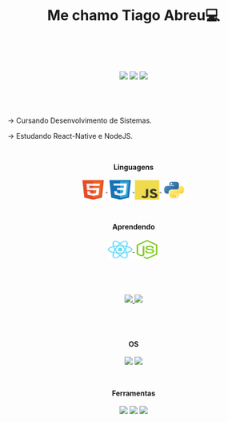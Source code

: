 <h1 align='center'>
Me chamo Tiago Abreu💻<br/><br/>
</h1>
<br/>
<p align='center'>
  <a href="https://www.linkedin.com/in/tiago-narcelha-abreu-0501411a2/"><img src="https://img.shields.io/badge/LinkedIn-0077B5?style=for-the-badge&logo=linkedin&logoColor=white"></a>
  <a href="https://www.instagram.com/abreutiago16/"><img src="https://img.shields.io/badge/Instagram-E4405F?style=for-the-badge&logo=instagram&logoColor=white"/></a>
  <a href="https://codepen.io/tiagoaabreu"><img src="https://img.shields.io/badge/Codepen-000000?style=for-the-badge&logo=codepen&logoColor=white"></a>
</p>

#

<br/>
<p>→ Cursando Desenvolvimento de Sistemas.</p>
<p>→ Estudando React-Native e NodeJS.</p>
<br/>
<p align='center'>
  <b>Linguagens</b><br/><br/>
  <a href="https://github.com/tiagoaabreu"><img align="center" alt="HTML" height="40" width="50" src="https://raw.githubusercontent.com/devicons/devicon/master/icons/html5/html5-original.svg"/>
    <img align="center" alt="CSS" height="40" width="50" src="https://raw.githubusercontent.com/devicons/devicon/master/icons/css3/css3-original.svg"/>
    <img align="center" alt="JavaScript" height="40" width="50" src="https://raw.githubusercontent.com/devicons/devicon/master/icons/javascript/javascript-original.svg"/>
    <img align="center" alt="Python" height="40" width="50" src="https://raw.githubusercontent.com/devicons/devicon/master/icons/python/python-original.svg"/></a>
</p>
<br/>
<p align='center'>
  <b>Aprendendo</b><br/><br/>
  <a href="https://github.com/tiagoaabreu"><img align="center" alt="React" height="40" width="50" src="https://raw.githubusercontent.com/devicons/devicon/master/icons/react/react-original.svg"/>
  <img align="center" alt="NodeJS" height="40" width="50" src="https://raw.githubusercontent.com/devicons/devicon/master/icons/nodejs/nodejs-original.svg"/></a>
</p>

#

<br/>
<p align='center'>
  <a href="https://github.com/tiagoaabreu">
  <img src="https://github-readme-stats.vercel.app/api?username=tiagoaabreu&show_icons=true&theme=prussian">
  <img height="128em" src="https://github-readme-stats.vercel.app/api/top-langs/?username=tiagoaabreu&layout=compact&langs_count=8&theme=prussian"></a>
</p>

#

<br/>
<p align='center'>
  <b>OS</b><br/><br/>
  <a href="https://www.microsoft.com/pt-br/windows/"><img src="https://img.shields.io/badge/Windows-0078D6?style=for-the-badge&logo=windows&logoColor=white"/></a>
  <a href="https://ubuntu.com/"><img src="https://img.shields.io/badge/Ubuntu-E95420?style=for-the-badge&logo=ubuntu&logoColor=white"/></a>
</p>
<br/>
<p align='center'>
  <b>Ferramentas</b><br/><br/>
  <a href="https://code.visualstudio.com/"><img src="https://img.shields.io/badge/VS_Code-0078D4?style=for-the-badge&logo=visual%20studio%20code&logoColor=white"></a>
  <a href="https://www.yoyogames.com/pt-BR/gamemaker"><img src="https://img.shields.io/badge/GameMaker_Studio_2-656970.svg?style=for-the-badge&logo=data%3Aimage%2Fpng%3Bbase64%2CiVBORw0KGgoAAAANSUhEUgAAAA4AAAAOCAMAAAAolt3jAAAAZlBMVEX%2F%2F%2F%2F%2F%2F%2F%2F%2F%2F%2F%2F%2F%2F%2F%2F%2F%2F%2F%2F%2F%2F%2F%2F%2F%2F%2F%2F%2F%2F%2F%2F%2F%2F%2F%2F%2F%2F%2F%2F%2F%2F%2F%2F%2F%2F%2F%2F%2F%2F%2F%2F%2F%2F%2F%2F%2F%2F%2F%2F%2F%2F%2F%2F%2F%2F%2F%2F%2F%2F%2F%2F%2F%2F%2F%2F%2F%2F%2F%2F%2F%2F%2F%2F%2F%2F%2F%2F%2F%2F%2F%2F%2F%2F%2F%2F%2F%2F%2F%2F%2F%2F%2F%2F%2F%2F%2F%2F%2F%2F%2F%2F%2F%2F%2F%2F%2F%2F%2F%2F%2F%2F%2F%2F%2F%2F%2F%2F%2F%2F%2F%2F%2F%2F%2F%2BrG8stAAAAIXRSTlMABg0OFBkfcn1%2Bf4CBgoOFhoeIiouWmNDa5ebp8PX2%2B%2F6o6Vq%2BAAAAY0lEQVR42k2OWQ6AIAwFn%2BIOioobrnD%2FS4o0EeanmQxNAdErRFTWtsFq6%2BiiZozz0CSnTjYBwo0RkF8DWDLf51Ni9K%2FYdq0Fy3KAfzk97M7goK1F%2F4rGH9Kk1OlboQtEDIrmC%2BU3CVxTr%2FRMAAAAAElFTkSuQmCC"/></a>
  <a href="https://git-scm.com/"><img src="https://img.shields.io/badge/Git-F05032?style=for-the-badge&logo=git&logoColor=white"/></a>
</p>

